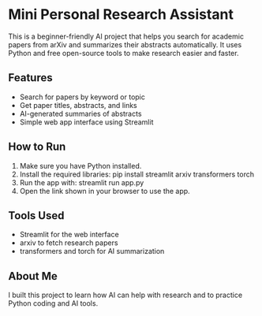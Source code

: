 
# Mini Personal Research Assistant

This is a beginner-friendly AI project that helps you search for academic papers from arXiv and summarizes their abstracts automatically. It uses Python and free open-source tools to make research easier and faster.

## Features
- Search for papers by keyword or topic
- Get paper titles, abstracts, and links
- AI-generated summaries of abstracts
- Simple web app interface using Streamlit

## How to Run
1. Make sure you have Python installed.
2. Install the required libraries:
pip install streamlit arxiv transformers torch
3. Run the app with: 
streamlit run app.py
4. Open the link shown in your browser to use the app.

## Tools Used
- Streamlit for the web interface
- arxiv to fetch research papers
- transformers and torch for AI summarization

## About Me
I built this project to learn how AI can help with research and to practice Python coding and AI tools.
